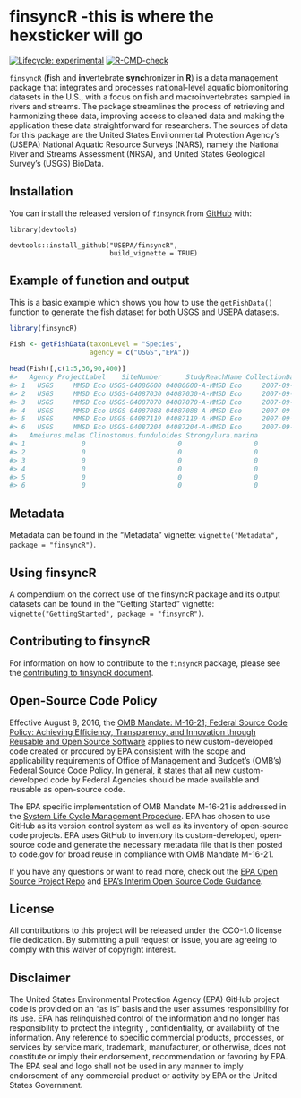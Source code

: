 
<!-- README.md is generated from README.Rmd. Please edit that file -->

# finsyncR -this is where the hexsticker will go

<!-- badges: start -->

[![Lifecycle:
experimental](https://img.shields.io/badge/lifecycle-stable-green.svg)](https://lifecycle.r-lib.org/articles/stages.html#stable)
[![R-CMD-check](https://github.com/USEPA/finsyncR/actions/workflows/R-CMD-check.yaml/badge.svg)](https://github.com/USEPA/finsyncR/actions/workflows/R-CMD-check.yaml)
<!-- badges: end -->

`finsyncR` (**f**ish and **in**vertebrate **sync**hronizer in **R**) is
a data management package that integrates and processes national-level
aquatic biomonitoring datasets in the U.S., with a focus on fish and
macroinvertebrates sampled in rivers and streams. The package
streamlines the process of retrieving and harmonizing these data,
improving access to cleaned data and making the application these data
straightforward for researchers. The sources of data for this package
are the United States Environmental Protection Agency’s (USEPA) National
Aquatic Resource Surveys (NARS), namely the National River and Streams
Assessment (NRSA), and United States Geological Survey’s (USGS) BioData.

## Installation

You can install the released version of `finsyncR` from
[GitHub](https://github.com/USEPA/finsyncR) with:

    library(devtools)

    devtools::install_github("USEPA/finsyncR",
                             build_vignette = TRUE)

## Example of function and output

This is a basic example which shows you how to use the `getFishData()`
function to generate the fish dataset for both USGS and USEPA datasets.

``` r
library(finsyncR)

Fish <- getFishData(taxonLevel = "Species",
                    agency = c("USGS","EPA"))

head(Fish)[,c(1:5,36,90,400)]
#>   Agency ProjectLabel    SiteNumber      StudyReachName CollectionDate
#> 1   USGS     MMSD Eco USGS-04086600 04086600-A-MMSD Eco     2007-09-10
#> 2   USGS     MMSD Eco USGS-04087030 04087030-A-MMSD Eco     2007-09-05
#> 3   USGS     MMSD Eco USGS-04087070 04087070-A-MMSD Eco     2007-09-05
#> 4   USGS     MMSD Eco USGS-04087088 04087088-A-MMSD Eco     2007-09-04
#> 5   USGS     MMSD Eco USGS-04087119 04087119-A-MMSD Eco     2007-09-12
#> 6   USGS     MMSD Eco USGS-04087204 04087204-A-MMSD Eco     2007-09-07
#>   Ameiurus.melas Clinostomus.funduloides Strongylura.marina
#> 1              0                       0                  0
#> 2              0                       0                  0
#> 3              0                       0                  0
#> 4              0                       0                  0
#> 5              0                       0                  0
#> 6              0                       0                  0
```

## Metadata

Metadata can be found in the “Metadata” vignette:
`vignette("Metadata", package = "finsyncR")`.

## Using finsyncR

A compendium on the correct use of the finsyncR package and its output
datasets can be found in the “Getting Started” vignette:
`vignette("GettingStarted", package = "finsyncR")`.

## Contributing to finsyncR

For information on how to contribute to the `finsyncR` package, please
see the [contributing to finsyncR
document](https://github.com/USEPA/finsyncR/blob/main/CONTRIBUTING.md).

## Open-Source Code Policy

Effective August 8, 2016, the [OMB Mandate: M-16-21; Federal Source Code
Policy: Achieving Efficiency, Transparency, and Innovation through
Reusable and Open Source
Software](https://obamawhitehouse.archives.gov/sites/default/files/omb/memoranda/2016/m_16_21.pdf)
applies to new custom-developed code created or procured by EPA
consistent with the scope and applicability requirements of Office of
Management and Budget’s (OMB’s) Federal Source Code Policy. In general,
it states that all new custom-developed code by Federal Agencies should
be made available and reusable as open-source code.

The EPA specific implementation of OMB Mandate M-16-21 is addressed in
the [System Life Cycle Management
Procedure](https://www.epa.gov/irmpoli8/policy-procedures-and-guidance-system-life-cycle-management-slcm).
EPA has chosen to use GitHub as its version control system as well as
its inventory of open-source code projects. EPA uses GitHub to inventory
its custom-developed, open-source code and generate the necessary
metadata file that is then posted to code.gov for broad reuse in
compliance with OMB Mandate M-16-21.

If you have any questions or want to read more, check out the [EPA Open
Source Project Repo](https://github.com/USEPA/open-source-projects) and
[EPA’s Interim Open Source Code
Guidance](https://www.epa.gov/developers/open-source-software-and-epa-code-repository-requirements).

## License

All contributions to this project will be released under the CCO-1.0
license file dedication. By submitting a pull request or issue, you are
agreeing to comply with this waiver of copyright interest.

## Disclaimer

The United States Environmental Protection Agency (EPA) GitHub project
code is provided on an “as is” basis and the user assumes responsibility
for its use. EPA has relinquished control of the information and no
longer has responsibility to protect the integrity , confidentiality, or
availability of the information. Any reference to specific commercial
products, processes, or services by service mark, trademark,
manufacturer, or otherwise, does not constitute or imply their
endorsement, recommendation or favoring by EPA. The EPA seal and logo
shall not be used in any manner to imply endorsement of any commercial
product or activity by EPA or the United States Government.
